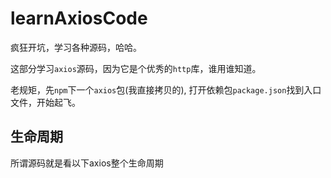 # learnAxiosCode

疯狂开坑，学习各种源码，哈哈。

这部分学习`axios`源码，因为它是个优秀的`http`库，谁用谁知道。

老规矩，先`npm`下一个`axios`包(我直接拷贝的), 打开依赖包`package.json`找到入口文件，开始起飞。

## 生命周期

所谓源码就是看以下axios整个生命周期